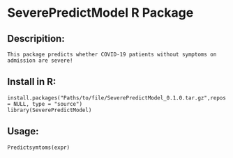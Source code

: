 # SeverePredictModel R Package
## Descripition:
```
This package predicts whether COVID-19 patients without symptoms on admission are severe!
```
## Install in R:
```
install.packages("Paths/to/file/SeverePredictModel_0.1.0.tar.gz",repos = NULL, type = "source")
library(SeverePredictModel)
```
## Usage:
```
Predictsymtoms(expr)
```
